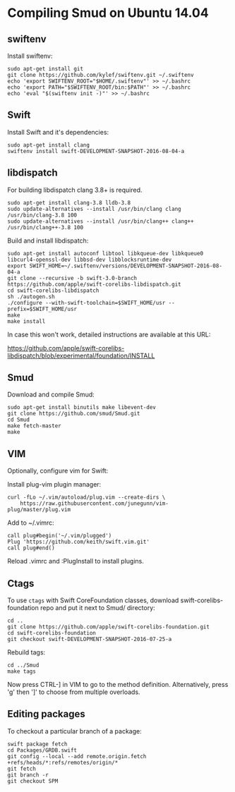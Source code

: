 # Compiling Smud on Ubuntu 14.04

## swiftenv

Install swiftenv:

```
sudo apt-get install git
git clone https://github.com/kylef/swiftenv.git ~/.swiftenv
echo 'export SWIFTENV_ROOT="$HOME/.swiftenv"' >> ~/.bashrc
echo 'export PATH="$SWIFTENV_ROOT/bin:$PATH"' >> ~/.bashrc
echo 'eval "$(swiftenv init -)"' >> ~/.bashrc
```

## Swift

Install Swift and it's dependencies:

```
sudo apt-get install clang
swiftenv install swift-DEVELOPMENT-SNAPSHOT-2016-08-04-a
```

## libdispatch

For building libdispatch clang 3.8+ is required.

```
sudo apt-get install clang-3.8 lldb-3.8
sudo update-alternatives --install /usr/bin/clang clang /usr/bin/clang-3.8 100
sudo update-alternatives --install /usr/bin/clang++ clang++ /usr/bin/clang++-3.8 100
```

Build and install libdispatch:

```
sudo apt-get install autoconf libtool libkqueue-dev libkqueue0 libcurl4-openssl-dev libbsd-dev libblocksruntime-dev
export SWIFT_HOME=~/.swiftenv/versions/DEVELOPMENT-SNAPSHOT-2016-08-04-a
git clone --recursive -b swift-3.0-branch https://github.com/apple/swift-corelibs-libdispatch.git
cd swift-corelibs-libdispatch
sh ./autogen.sh
./configure --with-swift-toolchain=$SWIFT_HOME/usr --prefix=$SWIFT_HOME/usr
make
make install
```

In case this won't work, detailed instructions are available at this URL:

https://github.com/apple/swift-corelibs-libdispatch/blob/experimental/foundation/INSTALL

## Smud

Download and compile Smud:

```
sudo apt-get install binutils make libevent-dev
git clone https://github.com/smud/Smud.git
cd Smud
make fetch-master
make
```

## VIM

Optionally, configure vim for Swift:

Install plug-vim plugin manager:
```
curl -fLo ~/.vim/autoload/plug.vim --create-dirs \
    https://raw.githubusercontent.com/junegunn/vim-plug/master/plug.vim
```

Add to ~/.vimrc:
```
call plug#begin('~/.vim/plugged')
Plug 'https://github.com/keith/swift.vim.git'
call plug#end()
```

Reload .vimrc and :PlugInstall to install plugins.

## Ctags

To use `ctags` with Swift CoreFoundation classes, download swift-corelibs-foundation repo and put it next to Smud/ directory:
```
cd ..
git clone https://github.com/apple/swift-corelibs-foundation.git
cd swift-corelibs-foundation
git checkout swift-DEVELOPMENT-SNAPSHOT-2016-07-25-a
```

Rebuild tags:
```
cd ../Smud
make tags
```

Now press CTRL-] in VIM to go to the method definition.
Alternatively, press 'g' then ']' to choose from multiple overloads.

## Editing packages

To checkout a particular branch of a package:

```
swift package fetch
cd Packages/GRDB.swift
git config --local --add remote.origin.fetch +refs/heads/*:refs/remotes/origin/*
git fetch
git branch -r
git checkout SPM
```


